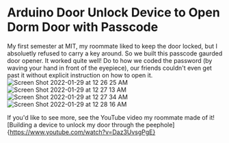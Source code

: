 # Arduino Door Unlock Device to Open Dorm Door with Passcode

My first semester at MIT, my roommate liked to keep the door locked, but I absoluetly refused to carry a key around. So we built this passcode gaurded door opener. It worked quite well! Do to how we coded the password (by waving your hand in front of the eyepiece), our friends couldn't even get past it without explicit instruction on how to open it. </br>
![Screen Shot 2022-01-29 at 12 26 25 AM](https://user-images.githubusercontent.com/85134229/151648799-29dcfe4d-74dd-4893-badf-eccac35f2dbb.png)
![Screen Shot 2022-01-29 at 12 27 13 AM](https://user-images.githubusercontent.com/85134229/151648800-093c997b-a7db-4b7f-bc7c-71a105eda85d.png)
![Screen Shot 2022-01-29 at 12 27 34 AM](https://user-images.githubusercontent.com/85134229/151648804-d6794bb3-996c-4a23-b27f-dc7a8d726f28.png)
![Screen Shot 2022-01-29 at 12 28 16 AM](https://user-images.githubusercontent.com/85134229/151648806-bb54d3bd-58dc-487b-aec3-b98c1361ba95.png)


If you'd like to see more, see the YouTube video my roommate made of it!</br>
[Building a device to unlock my door through the peephole]{https://www.youtube.com/watch?v=Daz3UvsgPgE}
